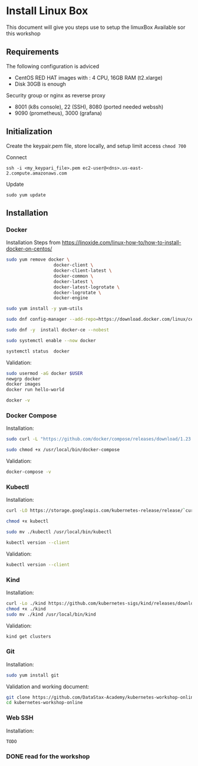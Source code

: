 # Install Linux Box

This document will give you steps use to setup the limuxBox Available sor this workshop

## Requirements

The following configuration is adviced

- CentOS RED HAT images with : 4 CPU, 16GB RAM (t2.xlarge) 
- Disk 30GB is enough

Security group or nginx as reverse proxy
- 8001 (k8s console), 22 (SSH), 8080 (ported needed webssh)
- 9090 (prometheus), 3000 (grafana)

## Initialization

Create the keypair.pem file, store locally, and setup limit access `chmod 700`

Connect
```
ssh -i <my_keypari_file>.pem ec2-user@<dns>.us-east-2.compute.amazonaws.com
```

Update
```
sudo yum update
```

## Installation

### Docker

Installation Steps from https://linoxide.com/linux-how-to/how-to-install-docker-on-centos/

```bash
sudo yum remove docker \
                  docker-client \
                  docker-client-latest \
                  docker-common \
                  docker-latest \
                  docker-latest-logrotate \
                  docker-logrotate \
                  docker-engine

sudo yum install -y yum-utils

sudo dnf config-manager --add-repo=https://download.docker.com/linux/centos/docker-ce.repo

sudo dnf -y  install docker-ce --nobest

sudo systemctl enable --now docker

systemctl status  docker
```

Validation: 

```bash
sudo usermod -aG docker $USER
newgrp docker
docker images
docker run hello-world

docker -v
```

### Docker Compose

Installation: 

```bash
sudo curl -L "https://github.com/docker/compose/releases/download/1.23.2/docker-compose-$(uname -s)-$(uname -m)" -o /usr/local/bin/docker-compose

sudo chmod +x /usr/local/bin/docker-compose
```

Validation:

```bash
docker-compose -v
```

### Kubectl

Installation: 

```bash
curl -LO https://storage.googleapis.com/kubernetes-release/release/`curl -s https://storage.googleapis.com/kubernetes-release/release/stable.txt`/bin/linux/amd64/kubectl

chmod +x kubectl

sudo mv ./kubectl /usr/local/bin/kubectl

kubectl version --client
```

Validation:

```bash
kubectl version --client
```


### Kind

Installation:

```bash
curl -Lo ./kind https://github.com/kubernetes-sigs/kind/releases/download/v0.7.0/kind-$(uname)-amd64
chmod +x ./kind
sudo mv ./kind /usr/local/bin/kind
```

Validation:

```bash
kind get clusters
```

### Git

Installation:

```bash
sudo yum install git
```

Validation and working document:

```bash
git clone https://github.com/DataStax-Academy/kubernetes-workshop-online.git
cd kubernetes-workshop-online
```

### Web SSH

Installation:
```
TODO
```

### DONE read for the workshop


